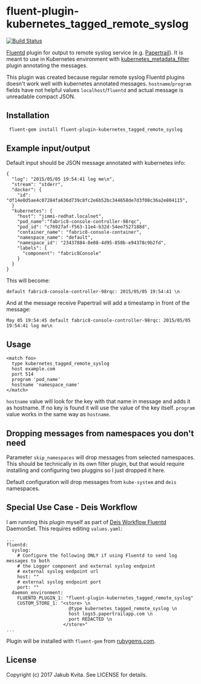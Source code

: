 # fluent-plugin-kubernetes_tagged_remote_syslog

[![Build Status](https://travis-ci.org/kvitajakub/fluent-plugin-kubernetes_tagged_remote_syslog.svg?branch=master)](https://travis-ci.org/kvitajakub/fluent-plugin-kubernetes_tagged_remote_syslog)

[Fluentd](http://fluentd.org) plugin for output to remote syslog service (e.g. [Papertrail](http://papertrailapp.com/)). It is meant to use in Kubernetes environment with [kubernetes_metadata_filter](https://github.com/fabric8io/fluent-plugin-kubernetes_metadata_filter) plugin annotating the messages.

This plugin was created because regular remote syslog Fluentd plugins doesn't work well with kubernetes annotated messages. `hostname`/`program` fields have not helpful values `localhost`/`fluentd` and actual message is unreadable compact JSON.

## Installation

```bash
 fluent-gem install fluent-plugin-kubernetes_tagged_remote_syslog
```

## Example input/output
Default input should be JSON message annotated with kubernetes info:
```
{
  "log": "2015/05/05 19:54:41 log me\n",
  "stream": "stderr",
  "docker": {
    "id": "df14e0d5ae4c07284fa636d739c8fc2e6b52bc344658de7d3f08c36a2e804115",
  }
  "kubernetes": {
    "host": "jimmi-redhat.localnet",
    "pod_name":"fabric8-console-controller-98rqc",
    "pod_id": "c76927af-f563-11e4-b32d-54ee7527188d",
    "container_name": "fabric8-console-container",
    "namespace_name": "default",
    "namespace_id": "23437884-8e08-4d95-850b-e94378c9b2fd",
    "labels": {
      "component": "fabric8Console"
    }
  }
}
```
This will become:
```
default fabric8-console-controller-98rqc: 2015/05/05 19:54:41 \n
```

And at the message receive Papertrail will add a timestamp in front of the message:
```
May 05 19:54:45 default fabric8-console-controller-98rqc: 2015/05/05 19:54:41 log me\n
```

## Usage
```
<match foo>
  type kubernetes_tagged_remote_syslog
  host example.com
  port 514
  program 'pod_name'
  hostname 'namespace_name'
</match>
```
`hostname` value will look for the key with that name in message and adds it as hostname. If no key is found it will use the value of the key itself.
`program` value works in the same way as `hostname`.

## Dropping messages from namespaces you don't need
Parameter `skip_namespaces` will drop messages from selected namespaces. This should be technically in its own filter plugin, but that would require installing and configuring two pluggins so I just dropped it here.

Default configuration will drop messages from `kube-system` and `deis` namespaces.

## Special Use Case - Deis Workflow

I am running this plugin myself as part of [Deis Workflow Fluentd](https://github.com/deis/fluentd) DaemonSet. This requires editing `values.yaml`:
```
...
fluentd:
  syslog:
    # Configure the following ONLY if using Fluentd to send log messages to both
    # the Logger component and external syslog endpoint
    # external syslog endpoint url
    host: ""
    # external syslog endpoint port
    port: ""
  daemon_environment:
    FLUENTD_PLUGIN_1: "fluent-plugin-kubernetes_tagged_remote_syslog"
    CUSTOM_STORE_1: "<store> \n
                       @type kubernetes_tagged_remote_syslog \n
                       host logs5.papertrailapp.com \n
                       port REDACTED \n
                     </store>"
...
```
Plugin will be installed with `fluent-gem` from [rubygems.com](https://rubygems.org/).

## License

Copyright (c) 2017 Jakub Kvita. See LICENSE for details.
